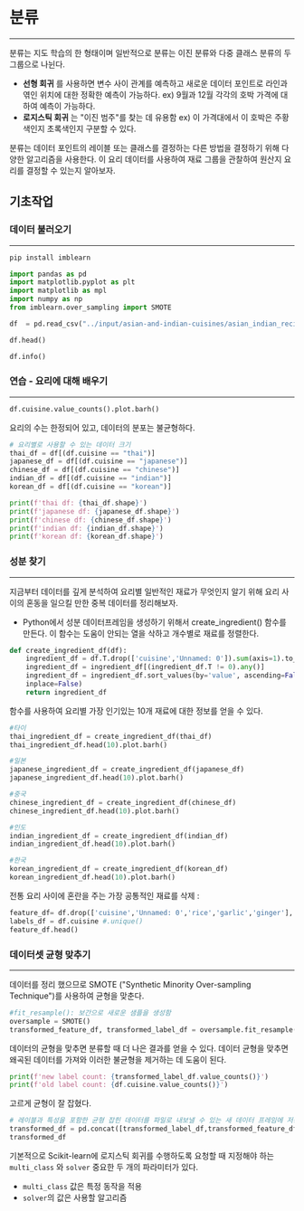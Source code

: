 # **분류**
---

분류는  지도 학습의 한 형태이며 일반적으로 분류는 이진 분류와 다중 클래스 분류의 두 그룹으로 나뉜다.


*   **선형 회귀** 를 사용하면 변수 사이 관계를 예측하고 새로운 데이터 포인트로 라인과 엮인 위치에 대한 정확한 예측이 가능하다.      ex) 9월과 
12월 각각의 호박 가격에 대하여 예측이 가능하다.
*   **로지스틱 회귀** 는 "이진 범주"를 찾는 데 유용함             ex) 이 가격대에서 이 호박은 주황색인지 초록색인지 구분할 수 있다.

분류는 데이터 포인트의 레이블 또는 클래스를 결정하는 다른 방법을 결정하기 위해 다양한 알고리즘을 사용한다. 이 요리 데이터를 사용하여 재료 그룹을 관찰하여 원산지 요리를 결정할 수 있는지 알아보자.


## 기초작업

### **데이터 불러오기**
---


```python
pip install imblearn
```


```python
import pandas as pd
import matplotlib.pyplot as plt
import matplotlib as mpl
import numpy as np
from imblearn.over_sampling import SMOTE
```


```python
df  = pd.read_csv("../input/asian-and-indian-cuisines/asian_indian_recipes.csv")
```


```python
df.head()
```


```python
df.info()
```

### **연습 - 요리에 대해 배우기**
---


```python
df.cuisine.value_counts().plot.barh()
```

요리의 수는 한정되어 있고, 데이터의 분포는 불균형하다.


```python
# 요리별로 사용할 수 있는 데이터 크기
thai_df = df[(df.cuisine == "thai")]
japanese_df = df[(df.cuisine == "japanese")]
chinese_df = df[(df.cuisine == "chinese")]
indian_df = df[(df.cuisine == "indian")]
korean_df = df[(df.cuisine == "korean")]

print(f'thai df: {thai_df.shape}')
print(f'japanese df: {japanese_df.shape}')
print(f'chinese df: {chinese_df.shape}')
print(f'indian df: {indian_df.shape}')
print(f'korean df: {korean_df.shape}')
```

### **성분 찾기**
---

지금부터 데이터를 깊게 분석하여 요리별 일반적인 재료가 무엇인지 알기 위해 요리 사이의 혼동을 일으킬 만한 중복 데이터를 정리해보자.

* Python에서 성분 데이터프레임을 생성하기 위해서 create_ingredient() 함수를 만든다. 이 함수는 도움이 안되는 열을 삭하고 개수별로 재료를 정렬한다.


```python
def create_ingredient_df(df):
    ingredient_df = df.T.drop(['cuisine','Unnamed: 0']).sum(axis=1).to_frame('value')
    ingredient_df = ingredient_df[(ingredient_df.T != 0).any()]
    ingredient_df = ingredient_df.sort_values(by='value', ascending=False,
    inplace=False)
    return ingredient_df
```

함수를 사용하여 요리별 가장 인기있는 10개 재료에 대한 정보를 얻을 수 있다.


```python
#타이
thai_ingredient_df = create_ingredient_df(thai_df)
thai_ingredient_df.head(10).plot.barh()
```


```python
#일본
japanese_ingredient_df = create_ingredient_df(japanese_df)
japanese_ingredient_df.head(10).plot.barh()
```


```python
#중국
chinese_ingredient_df = create_ingredient_df(chinese_df)
chinese_ingredient_df.head(10).plot.barh()
```


```python
#인도
indian_ingredient_df = create_ingredient_df(indian_df)
indian_ingredient_df.head(10).plot.barh()
```


```python
#한국
korean_ingredient_df = create_ingredient_df(korean_df)
korean_ingredient_df.head(10).plot.barh()
```

 전통 요리 사이에 혼란을 주는 가장 공통적인 재료를 삭제 : 


```python
feature_df= df.drop(['cuisine','Unnamed: 0','rice','garlic','ginger'], axis=1)
labels_df = df.cuisine #.unique()
feature_df.head()
```

### **데이터셋 균형 맞추기**
---

데이터를 정리 했으므로 SMOTE ("Synthetic Minority Over-sampling Technique")를 사용하여 균형을 맞춘다.


```python
#fit_resample(): 보간으로 새로운 샘플을 생성함 
oversample = SMOTE()
transformed_feature_df, transformed_label_df = oversample.fit_resample(feature_df, labels_df)
```

데이터의 균형을 맞추면 분류할 때 더 나은 결과를 얻을 수 있다. 데이터 균형을 맞추면 왜곡된 데이터를 가져와 이러한 불균형을 제거하는 데 도움이 된다.


```python
print(f'new label count: {transformed_label_df.value_counts()}')
print(f'old label count: {df.cuisine.value_counts()}')
```

고르게 균형이 잘 잡혔다.


```python
# 레이블과 특성을 포함한 균형 잡힌 데이터를 파일로 내보낼 수 있는 새 데이터 프레임에 저장
transformed_df = pd.concat([transformed_label_df,transformed_feature_df],axis=1, join='outer')
transformed_df
```

기본적으로 Scikit-learn에 로지스틱 회귀를 수행하도록 요청할 때 지정해야 하는 `multi_class` 와 `solver` 중요한 두 개의 파라미터가 있다. 
* `multi_class` 값은 특정 동작을 적용
* `solver`의 값은 사용할 알고리즘



